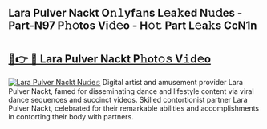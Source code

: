 ## Lara Pulver Nackt O𝚗𝚕yf𝚊ns L𝚎a𝚔ed N𝚞𝚍es - Part-N97 P𝚑𝚘tos Vi𝚍𝚎o - H𝚘𝚝 Part L𝚎a𝚔s CcN1n

# <h2><a href="http://kf756g.oniu.top/?m=Lara+Pulver+Nackt">🔗👉 🔴 Lara Pulver Nackt P𝚑ot𝚘𝚜 V𝚒d𝚎o</a></h2>

[![Lara Pulver Nackt Nu𝚍e𝚜](https://i.imgur.com/0qMVB7G.gif)](http://kf756g.oniu.top/?m=Lara+Pulver+Nackt)
Digital artist and amusement provider Lara Pulver Nackt, famed for disseminating dance and lifestyle content via viral dance sequences and succinct videos. Skilled contortionist partner Lara Pulver Nackt, celebrated for their remarkable abilities and accomplishments in contorting their body with partners.  
